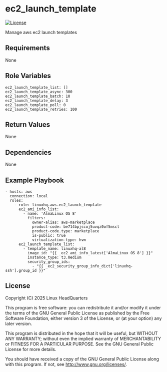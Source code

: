 # ec2\_launch\_template

[![License](https://img.shields.io/badge/license-GPLv3-lightgreen)](https://www.gnu.org/licenses/gpl-3.0.en.html#license-text)

Manage aws ec2 launch templates

## Requirements

None

## Role Variables

    ec2_launch_template_list: []
    ec2_launch_template_async: 300
    ec2_launch_template_batch: 10
    ec2_launch_template_delay: 3
    ec2_launch_template_poll: 0
    ec2_launch_template_retries: 100

## Return Values

None

## Dependencies

None

## Example Playbook

    - hosts: aws
      connection: local
      roles:
        - role: linuxhq.aws.ec2_launch_template
          ec2_ami_info_list:
            - name: 'AlmaLinux OS 8'
              filters:
                owner-alias: aws-marketplace
                product-code: be714bpjscoj5uvqz0of5mscl
                product-code.type: marketplace
                is-public: true
                virtualization-type: hvm
          ec2_launch_template_list:
            - template_name: linuxhq-al8
              image_id: "{{ _ec2_ami_info_latest['AlmaLinux OS 8'] }}"
              instance_type: t3.medium
              security_group_ids:
                - "{{ _ec2_security_group_info_dict['linuxhq-ssh'].group_id }}"


## License

Copyright (C) 2025 Linux HeadQuarters

This program is free software: you can redistribute it and/or modify
it under the terms of the GNU General Public License as published by
the Free Software Foundation, either version 3 of the License, or
(at your option) any later version.

This program is distributed in the hope that it will be useful,
but WITHOUT ANY WARRANTY; without even the implied warranty of
MERCHANTABILITY or FITNESS FOR A PARTICULAR PURPOSE. See the
GNU General Public License for more details.

You should have received a copy of the GNU General Public License
along with this program. If not, see <http://www.gnu.org/licenses/>.
